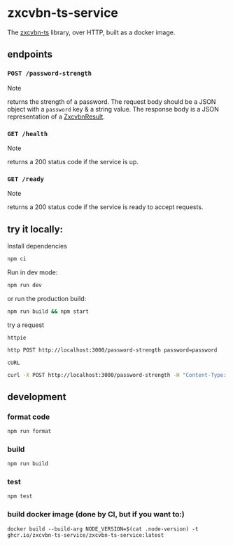 # zxcvbn-ts-service

The [zxcvbn-ts](https://github.com/zxcvbn-ts/zxcvbn) library, over HTTP, built as a docker image.

## endpoints

### `POST /password-strength`

> [!note]
> returns the strength of a password.
> The request body should be a JSON object with a `password` key & a string value.
> The response body is a JSON representation of a [ZxcvbnResult](https://github.com/zxcvbn-ts/zxcvbn/blob/29f1ff1cc036445492855bdd3dea0626834427a9/packages/libraries/main/src/types.ts#L292-L301).

### `GET /health`

> [!note]
> returns a 200 status code if the service is up.

### `GET /ready`

> [!note]
> returns a 200 status code if the service is ready to accept requests.

## try it locally:

Install dependencies

```bash
npm ci
```

Run in dev mode:

```bash
npm run dev
```

or run the production build:

```bash
npm run build && npm start
```

try a request

`httpie`

```bash
http POST http://localhost:3000/password-strength password=password
```

`cURL`

```bash
curl -X POST http://localhost:3000/password-strength -H "Content-Type: application/json" -d '{"password": "password"}'
```

## development

### format code

```bash
npm run format
```

### build

```bash
npm run build
```

### test

```bash
npm test
```

### build docker image (done by CI, but if you want to:)

```
docker build --build-arg NODE_VERSION=$(cat .node-version) -t ghcr.io/zxcvbn-ts-service/zxcvbn-ts-service:latest
```

